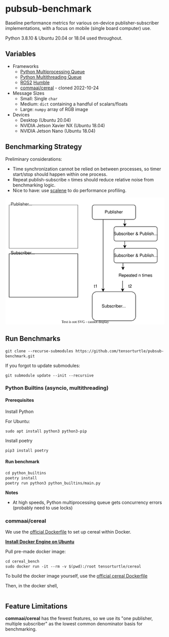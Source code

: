 # pubsub-benchmark
Baseline performance metrics for various on-device publisher-subscriber implementations, with a focus on mobile (single board computer) use.

Python 3.8.10 & Ubuntu 20.04 or 18.04 used throughout.

## Variables

+ Frameworks
   + [Python Multiprocessing Queue](https://docs.python.org/3/library/multiprocessing.html?highlight=multiprocessing%20queue#multiprocessing.Queue)
   + [Python Multithreading Queue](https://docs.python.org/3/library/queue.html)
   + [ROS2](https://docs.ros.org/) [Humble](https://docs.ros.org/en/rolling/Releases/Release-Humble-Hawksbill.html#humble-hawksbill-humble)
   + [commaai/cereal](https://github.com/commaai/cereal) - cloned 2022-10-24
+ Message Sizes
   + Small: Single `char`
   + Medium: `dict` containing a handful of scalars/floats
   + Large: `numpy` array of RGB image
+ Devices
  + Desktop (Ubuntu 20.04)
  + NVIDIA Jetson Xavier NX (Ubuntu 18.04)
  + NVIDIA Jetson Nano (Ubuntu 18.04)
  
## Benchmarking Strategy

Preliminary considerations:
+ Time synchronization cannot be relied on between processes, so timer start/stop should happen within one process.
+ Repeat publish-subscribe `n` times should reduce relative noise from benchmarking logic.
+ Nice to have: use [scalene](https://github.com/plasma-umass/scalene) to do performance profiling.

![](strategy.drawio.svg)

## Run Benchmarks

```
git clone --recurse-submodules https://github.com/tensorturtle/pubsub-benchmark.git
```

If you forgot to update submodules:

```
git submodule update --init --recursive
```

### Python Builtins (asyncio, multithreading)

#### Prerequisites 

Install Python

For Ubuntu:
```
sudo apt install python3 python3-pip
```

Install poetry

```
pip3 install poetry
```

#### Run benchmark

```
cd python_builtins
poetry install
poetry run python3 python_builtins/main.py
```

**Notes**
+ At high speeds, Python multiprocessing queue gets concurrency errors (probably need to use locks)

### commaai/cereal

We use the [official Dockerfile](https://github.com/commaai/cereal/blob/master/Dockerfile) to set up cereal within Docker.

[**Install Docker Engine on Ubuntu**](https://docs.docker.com/engine/install/ubuntu/)

Pull pre-made docker image:

```
cd cereal_bench
sudo docker run -it --rm -v $(pwd):/root tensorturtle/cereal
```

To build the docker image yourself, use the [official cereal Dockerfile](https://github.com/commaai/cereal/blob/master/Dockerfile)

Then, in the docker shell,

```
```


## Feature Limitations

**commaai/cereal** has the fewest features, so we use its "one publisher, multiple subscriber" as the lowest common denominator basis for benchmarking.


